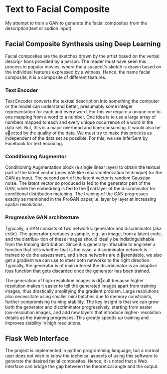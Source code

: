 # Text to Facial Composite
My attempt to train a GAN to generate the facial composites from the description(text or audion input)

## Facial Composite Synthesis using Deep Learning
Facial composites are the sketches drawn by the artist based on the verbal descrip-
tions provided by a person. The reader must have seen this process in popular movies,
where the a suspect's sketch is drawn based on the individual features expressed by
a witness. Hence, the name facial composite, it is a composite of different features.

### Text Encoder
Text Encoder converts the textual description into something the computer or the
model can understand better, presumably some integer representation for each and
every word. For this we require a unique one to one mapping from a word to a
number. One idea is to use a large array of numbers mapped to each and every
unique occurrence of a word in the data set. But, this is a major overhead and time
consuming. It would also be aected by the quality of the data. We must try to make
this process as independent of the data set as possible. For this, we use InferSent by
Facebook for text encoding.

### Conditioning Augmentor
Conditioning Augmentation block (a single linear layer) to obtain the textual part of
the latent vector (uses VAE like reparameterization technique) for the GAN as input.
The second part of the latent vector is random Gaussian noise. The latent vector so
produced is fed to the generator part of the GAN, while the embedding is fed to the
nal layer of the discriminator for conditional distribution matching. The training
of the GAN progresses exactly as mentioned in the ProGAN paper,i.e, layer by
layer at increasing spatial resolutions.

### Progressive GAN architexture
Typically, a GAN consists of two networks: generator and discriminator (aka critic).
The generator produces a sample, e.g., an image, from a latent code, and the distribu-
tion of these images should ideally be indistinguishable from the training distribution.
Since it is generally infeasible to engineer a function that tells whether that is the
case, a discriminator network is trained to do the assessment, and since networks
are dierentiable, we also get a gradient we can use to steer both networks to the
right direction. Typically, the generator is of main interest the discriminator is an
adaptive loss function that gets discarded once the generator has been trained.

The generation of high-resolution images is dicult because higher resolution
makes it easier to tell the generated images apart from training images, thus drastically amplifying the gradient problem. Large resolutions also necessitate using smaller
mini batches due to memory constraints, further compromising training stability. The
key insight is that we can grow both the generator and discriminator progressively,
starting from easier low-resolution images, and add new layers that introduce higher-
resolution details as the training progresses. This greatly speeds up
training and improves stability in high resolutions.

## Flask Web Interface
The project is implemented in python programming language, but a normal user does
not wish to know the technical aspects of using this software to generate the desired
facial composites. Hence, it is noted that a Web Interface can bridge the gap between
the theoretical angle and the output.
